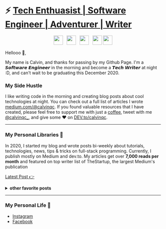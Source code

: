 # ⚡️ <a href="https://calvinqc.com" target="_blank"> Tech Enthuasist | Software Engineer | Adventurer | Writer </a>
<p align='center'>
<a href="https://dev.to/calvinqc"><img height="30" src="https://raw.githubusercontent.com/WaylonWalker/WaylonWalker/main/icon/dev.png"></a>&nbsp;&nbsp;
<a href="https://twitter.com/calvinqc_"><img height="30" src="https://github.com/WaylonWalker/WaylonWalker/blob/main/icon/twitter.png?raw=true"></a>&nbsp;&nbsp;
<a href="https://instagram.com/calvin.qc"><img height="30" src="https://github.com/WaylonWalker/WaylonWalker/blob/main/icon/instagram.jpg?raw=true"></a>&nbsp;&nbsp;
<a href="https://www.buymeacoffee.com/calvinqc"><img height="30" src="https://github.com/WaylonWalker/WaylonWalker/blob/main/icon/by-me-a-coffee.png?raw=true"></a>
<a href="https://www.linkedin.com/in/calvinqc/"><img height="30" src="https://github.com/WaylonWalker/WaylonWalker/blob/main/icon/linkedin.png?raw=true"></a>

Hellooo 👋,

My name is Calvin, and thanks for passing by my Github Page. I'm a 𝙎𝙤𝙛𝙩𝙬𝙖𝙧𝙚 𝙀𝙣𝙜𝙞𝙣𝙚𝙚𝙧 in the morning and become a 𝙏𝙚𝙘𝙝 𝙒𝙧𝙞𝙩𝙚𝙧 at night :D, and can't wait to be graduating this December 2020.

### My Side Hustle
I like writing code in the morning and creating blog posts about cool technologies at night. You can check out a full list of articles I wrote [medium.com/@calvinqc](medium.com/@calvinqc). If you found valuable resources that I have created, please feel free to support me with just a [coffee](https://www.buymeacoffee.com/calvinqc), tweet with me [@calvinqc_](https://twitter.com/calvinqc_), and give some ♥ on [DEV.to/calvinqc](https://dev.to/calvinqc).
 
  ---
### My Personal Libraries 🌱

In 2020, I started my blog and wrote posts bi-weekly about tutorials, technologies, news, tips & tricks on full-stack programming. Currently, I publish mostly on Medium and dev.to. My articles get over **7,000 reads per month** and featured on top writer list of TheStartup, the largest Medium's publication

[Latest Post 👉](https://medium.com/@calvinqc)

<details>
 <summary><strong>other favorite posts</strong></summary>
- <a href="https://medium.com/swlh/webrtc-the-technology-that-powers-google-meet-hangout-facebook-messenger-and-discord-cb926973d786">WebRTC — The technology that powers Google Meet/Hangout, Facebook Messenger and Discord</a>
-  <a href="https://levelup.gitconnected.com/2020-mac-setup-that-makes-your-life-easier-f94d176f388">2020 Mac setup</a>
-  <a href="https://levelup.gitconnected.com/i-built-a-m-e-r-n-codebase-in-an-hour-742acd71ed7e">Full Tutorial to build Full M.E.R.N project</a>
</details>

  ---
### My Personal Life 🌱
- [Instagram](https://instagram.com/calvin.qc/)
- [Facebook](https://www.facebook.com/calvin.nvqc)

